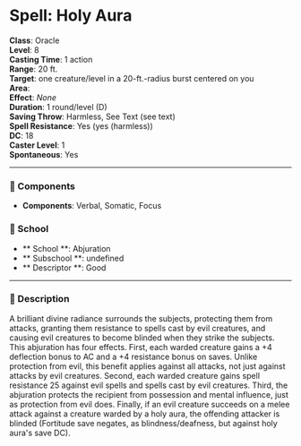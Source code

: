 
# Spell: Holy Aura
**Class**: Oracle  
**Level**: 8  
**Casting Time**: 1 action  
**Range**: 20 ft.  
**Target**: one creature/level in a 20-ft.-radius burst centered on you  
**Area**:   
**Effect**: _None_  
**Duration**: 1 round/level (D)  
**Saving Throw**: Harmless, See Text (see text)  
**Spell Resistance**: Yes (yes (harmless))  
**DC**: 18  
**Caster Level**: 1  
**Spontaneous**: Yes

---

### 🔮 Components
- **Components**: Verbal, Somatic, Focus

### 🏫 School
- ** School **: Abjuration
- ** Subschool **: undefined
- ** Descriptor **: Good
---

### 📜 Description
A brilliant divine radiance surrounds the subjects, protecting them from attacks, granting them resistance to spells cast by evil creatures, and causing evil creatures to become blinded when they strike the subjects. This abjuration has four effects. First, each warded creature gains a +4 deflection bonus to AC and a +4 resistance bonus on saves. Unlike protection from evil, this benefit applies against all attacks, not just against attacks by evil creatures. Second, each warded creature gains spell resistance 25 against evil spells and spells cast by evil creatures. Third, the abjuration protects the recipient from possession and mental influence, just as protection from evil does. Finally, if an evil creature succeeds on a melee attack against a creature warded by a holy aura, the offending attacker is blinded (Fortitude save negates, as blindness/deafness, but against holy aura's save DC).
